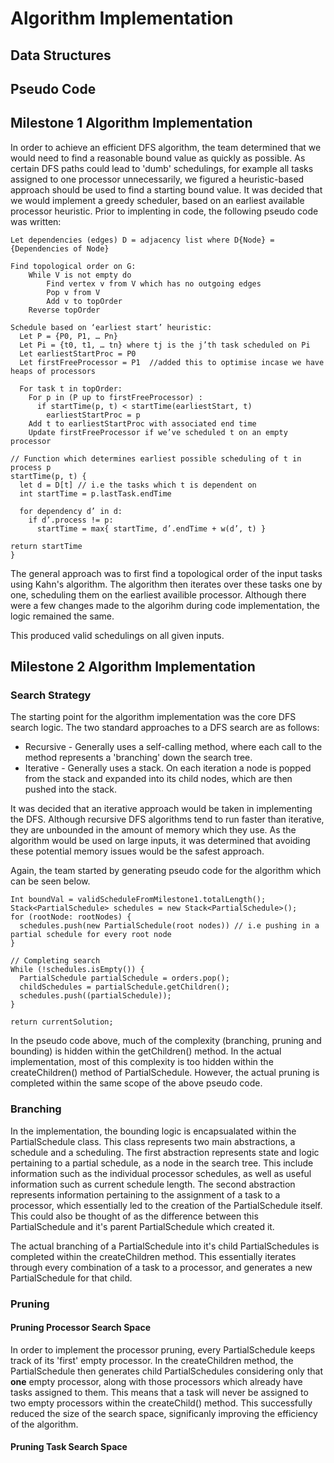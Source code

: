 # Algorithm Implementation

## Data Structures

## Pseudo Code

## Milestone 1 Algorithm Implementation
In order to achieve an efficient DFS algorithm, the team determined that we would need to find a reasonable bound value as quickly as possible. As certain DFS paths could lead
to 'dumb' schedulings, for example all tasks assigned to one processor unnecessarily, we figured a heuristic-based approach should be used to find a starting bound value. 
It was decided that we would implement a greedy scheduler, based on an earliest available processor heuristic. Prior to implenting in code, the following pseudo code was
written:

``` Let input graph G = (V, E)
Let dependencies (edges) D = adjacency list where D{Node} = {Dependencies of Node}

Find topological order on G:
	While V is not empty do
		Find vertex v from V which has no outgoing edges
		Pop v from V
		Add v to topOrder
	Reverse topOrder
	
Schedule based on ‘earliest start’ heuristic:
  Let P = {P0, P1, … Pn} 
  Let Pi = {t0, t1, … tn} where tj is the j’th task scheduled on Pi
  Let earliestStartProc = P0
  Let firstFreeProcessor = P1  //added this to optimise incase we have heaps of processors

  For task t in topOrder:
    For p in (P up to firstFreeProcessor) :
      if startTime(p, t) < startTime(earliestStart, t)
        earliestStartProc = p
    Add t to earliestStartProc with associated end time
    Update firstFreeProcessor if we’ve scheduled t on an empty processor

// Function which determines earliest possible scheduling of t in process p
startTime(p, t) {
  let d = D[t] // i.e the tasks which t is dependent on
  int startTime = p.lastTask.endTime
	
  for dependency d’ in d:
    if d’.process != p:
      startTime = max{ startTime, d’.endTime + w(d’, t) }

return startTime 
}
```
The general approach was to first find a topological order of the input tasks using Kahn's algorithm. The algorithm then iterates over these tasks one by one, scheduling 
them on the earliest availible processor. Although there were a few changes made to the algorihm during code implementation, the logic remained the same.

This produced valid schedulings on all given inputs.

## Milestone 2 Algorithm Implementation

### Search Strategy
The starting point for the algorithm implementation was the core DFS search logic. The two standard approaches to a DFS search are as follows:
  * Recursive - Generally uses a self-calling method, where each call to the method represents a 'branching' down the search tree.
  * Iterative - Generally uses a stack. On each iteration a node is popped from the stack and expanded into its child nodes, which are then pushed into the stack.
  
It was decided that an iterative approach would be taken in implementing the DFS. Although recursive DFS algorithms tend to run faster than iterative, they are unbounded in
the amount of memory which they use. As the algorithm would be used on large inputs, it was determined that avoiding these potential memory issues would be the safest
approach. 

Again, the team started by generating pseudo code for the algorithm which can be seen below.

```
Int boundVal = validScheduleFromMilestone1.totalLength();
Stack<PartialSchedule> schedules = new Stack<PartialSchedule>();
for (rootNode: rootNodes) {
  schedules.push(new PartialSchedule(root nodes)) // i.e pushing in a partial schedule for every root node
}

// Completing search
While (!schedules.isEmpty()) {
  PartialSchedule partialSchedule = orders.pop();
  childSchedules = partialSchedule.getChildren();
  schedules.push((partialSchedule));
}

return currentSolution;
```

In the pseudo code above, much of the complexity (branching, pruning and bounding) is hidden within the getChildren() method. In the actual implementation, most of 
this complexity is too hidden within the createChildren() method of PartialSchedule. However, the actual pruning is completed within the same scope of the above pseudo code.

### Branching
In the implementation, the bounding logic is encapsualated within the PartialSchedule class. This class represents two main abstractions, a schedule and a scheduling. The 
first abstraction represents state and logic pertaining to a partial schedule, as a node in the search tree. This include information such as the individual processor 
schedules, as well as useful information such as current schedule length. The second abstraction represents information pertaining to the assignment of a task to a 
processor, which essentially led to the creation of the PartialSchedule itself. This could also be thought of as the difference between this PartialSchedule and it's
parent PartialSchedule which created it. 

The actual branching of a PartialSchedule into it's child PartialSchedules is completed within the createChildren method. This essentially iterates through every combination of
a task to a processor, and generates a new PartialSchedule for that child.

### Pruning

#### Pruning Processor Search Space
In order to implement the processor pruning, every PartialSchedule keeps track of its 'first' empty processor. In the createChildren method, the PartialSchedule then
generates child PartialSchedules considering only that __one__ empty processor, along with those processors which already have tasks assigned to them. This means that
a task will never be assigned to two empty processors within the createChild() method. This successfully reduced the size of the search space, significanly improving
the efficiency of the algorithm.

#### Pruning Task Search Space
